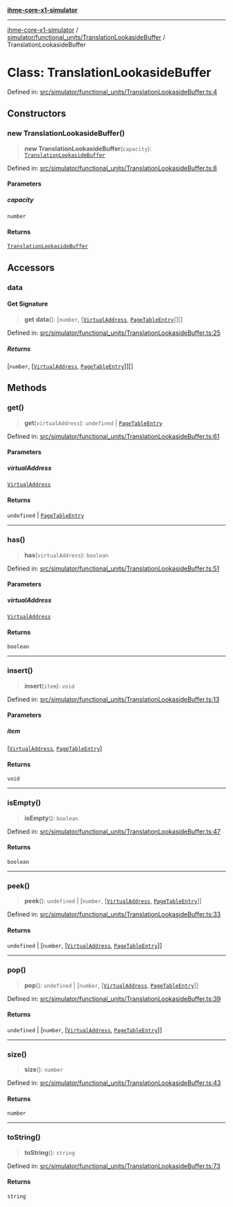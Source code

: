 [**ihme-core-x1-simulator**](../../../../README.md)

***

[ihme-core-x1-simulator](../../../../modules.md) / [simulator/functional\_units/TranslationLookasideBuffer](../README.md) / TranslationLookasideBuffer

# Class: TranslationLookasideBuffer

Defined in: [src/simulator/functional\_units/TranslationLookasideBuffer.ts:4](https://github.com/ProgrammIt/CPU-Simulator/blob/7552359f9aa6207ad192c9a5fcb9c9063dd40c2c/src/simulator/functional_units/TranslationLookasideBuffer.ts#L4)

## Constructors

### new TranslationLookasideBuffer()

> **new TranslationLookasideBuffer**(`capacity`): [`TranslationLookasideBuffer`](TranslationLookasideBuffer.md)

Defined in: [src/simulator/functional\_units/TranslationLookasideBuffer.ts:8](https://github.com/ProgrammIt/CPU-Simulator/blob/7552359f9aa6207ad192c9a5fcb9c9063dd40c2c/src/simulator/functional_units/TranslationLookasideBuffer.ts#L8)

#### Parameters

##### capacity

`number`

#### Returns

[`TranslationLookasideBuffer`](TranslationLookasideBuffer.md)

## Accessors

### data

#### Get Signature

> **get** **data**(): \[`number`, \[[`VirtualAddress`](../../../../binary_types/VirtualAddress/classes/VirtualAddress.md), [`PageTableEntry`](../../../../binary_types/PageTableEntry/classes/PageTableEntry.md)\]\][]

Defined in: [src/simulator/functional\_units/TranslationLookasideBuffer.ts:25](https://github.com/ProgrammIt/CPU-Simulator/blob/7552359f9aa6207ad192c9a5fcb9c9063dd40c2c/src/simulator/functional_units/TranslationLookasideBuffer.ts#L25)

##### Returns

\[`number`, \[[`VirtualAddress`](../../../../binary_types/VirtualAddress/classes/VirtualAddress.md), [`PageTableEntry`](../../../../binary_types/PageTableEntry/classes/PageTableEntry.md)\]\][]

## Methods

### get()

> **get**(`virtualAddress`): `undefined` \| [`PageTableEntry`](../../../../binary_types/PageTableEntry/classes/PageTableEntry.md)

Defined in: [src/simulator/functional\_units/TranslationLookasideBuffer.ts:61](https://github.com/ProgrammIt/CPU-Simulator/blob/7552359f9aa6207ad192c9a5fcb9c9063dd40c2c/src/simulator/functional_units/TranslationLookasideBuffer.ts#L61)

#### Parameters

##### virtualAddress

[`VirtualAddress`](../../../../binary_types/VirtualAddress/classes/VirtualAddress.md)

#### Returns

`undefined` \| [`PageTableEntry`](../../../../binary_types/PageTableEntry/classes/PageTableEntry.md)

***

### has()

> **has**(`virtualAddress`): `boolean`

Defined in: [src/simulator/functional\_units/TranslationLookasideBuffer.ts:51](https://github.com/ProgrammIt/CPU-Simulator/blob/7552359f9aa6207ad192c9a5fcb9c9063dd40c2c/src/simulator/functional_units/TranslationLookasideBuffer.ts#L51)

#### Parameters

##### virtualAddress

[`VirtualAddress`](../../../../binary_types/VirtualAddress/classes/VirtualAddress.md)

#### Returns

`boolean`

***

### insert()

> **insert**(`item`): `void`

Defined in: [src/simulator/functional\_units/TranslationLookasideBuffer.ts:13](https://github.com/ProgrammIt/CPU-Simulator/blob/7552359f9aa6207ad192c9a5fcb9c9063dd40c2c/src/simulator/functional_units/TranslationLookasideBuffer.ts#L13)

#### Parameters

##### item

\[[`VirtualAddress`](../../../../binary_types/VirtualAddress/classes/VirtualAddress.md), [`PageTableEntry`](../../../../binary_types/PageTableEntry/classes/PageTableEntry.md)\]

#### Returns

`void`

***

### isEmpty()

> **isEmpty**(): `boolean`

Defined in: [src/simulator/functional\_units/TranslationLookasideBuffer.ts:47](https://github.com/ProgrammIt/CPU-Simulator/blob/7552359f9aa6207ad192c9a5fcb9c9063dd40c2c/src/simulator/functional_units/TranslationLookasideBuffer.ts#L47)

#### Returns

`boolean`

***

### peek()

> **peek**(): `undefined` \| \[`number`, \[[`VirtualAddress`](../../../../binary_types/VirtualAddress/classes/VirtualAddress.md), [`PageTableEntry`](../../../../binary_types/PageTableEntry/classes/PageTableEntry.md)\]\]

Defined in: [src/simulator/functional\_units/TranslationLookasideBuffer.ts:33](https://github.com/ProgrammIt/CPU-Simulator/blob/7552359f9aa6207ad192c9a5fcb9c9063dd40c2c/src/simulator/functional_units/TranslationLookasideBuffer.ts#L33)

#### Returns

`undefined` \| \[`number`, \[[`VirtualAddress`](../../../../binary_types/VirtualAddress/classes/VirtualAddress.md), [`PageTableEntry`](../../../../binary_types/PageTableEntry/classes/PageTableEntry.md)\]\]

***

### pop()

> **pop**(): `undefined` \| \[`number`, \[[`VirtualAddress`](../../../../binary_types/VirtualAddress/classes/VirtualAddress.md), [`PageTableEntry`](../../../../binary_types/PageTableEntry/classes/PageTableEntry.md)\]\]

Defined in: [src/simulator/functional\_units/TranslationLookasideBuffer.ts:39](https://github.com/ProgrammIt/CPU-Simulator/blob/7552359f9aa6207ad192c9a5fcb9c9063dd40c2c/src/simulator/functional_units/TranslationLookasideBuffer.ts#L39)

#### Returns

`undefined` \| \[`number`, \[[`VirtualAddress`](../../../../binary_types/VirtualAddress/classes/VirtualAddress.md), [`PageTableEntry`](../../../../binary_types/PageTableEntry/classes/PageTableEntry.md)\]\]

***

### size()

> **size**(): `number`

Defined in: [src/simulator/functional\_units/TranslationLookasideBuffer.ts:43](https://github.com/ProgrammIt/CPU-Simulator/blob/7552359f9aa6207ad192c9a5fcb9c9063dd40c2c/src/simulator/functional_units/TranslationLookasideBuffer.ts#L43)

#### Returns

`number`

***

### toString()

> **toString**(): `string`

Defined in: [src/simulator/functional\_units/TranslationLookasideBuffer.ts:73](https://github.com/ProgrammIt/CPU-Simulator/blob/7552359f9aa6207ad192c9a5fcb9c9063dd40c2c/src/simulator/functional_units/TranslationLookasideBuffer.ts#L73)

#### Returns

`string`
